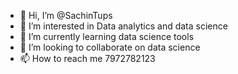 - 👋 Hi, I’m @SachinTups
- 👀 I’m interested in Data analytics and data science
- 🌱 I’m currently learning data science tools
- 💞️ I’m looking to collaborate on data science
- 📫 How to reach me 7972782123

<!---
SachinTups/SachinTups is a ✨ special ✨ repository because its `README.md` (this file) appears on your GitHub profile.
You can click the Preview link to take a look at your changes.
--->
